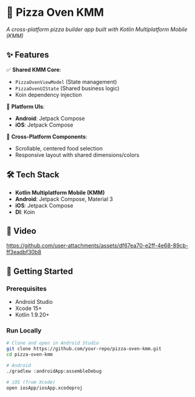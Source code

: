 # 🍕 Pizza Oven KMM  
*A cross-platform pizza builder app built with Kotlin Multiplatform Mobile (KMM)*  



## ✨ Features  
✅ **Shared KMM Core**:  
- `PizzaOvenViewModel` (State management)  
- `PizzaOvenUIState` (Shared business logic)  
- Koin dependency injection  

📱 **Platform UIs**:  
- **Android**: Jetpack Compose  
- **iOS**: Jetpack Compose

🔄 **Cross-Platform Components**:  
- Scrollable, centered food selection  
- Responsive layout with shared dimensions/colors  

## 🛠️ Tech Stack  
- **Kotlin Multiplatform Mobile (KMM)**  
- **Android**: Jetpack Compose, Material 3  
- **iOS**: Jetpack Compose
- **DI**: Koin  


## 🎥 Video 


https://github.com/user-attachments/assets/df67ea70-e2ff-4e68-89cb-ff3eadbf30b8





## 🚀 Getting Started  

### Prerequisites  
- Android Studio  
- Xcode 15+  
- Kotlin 1.9.20+  

### Run Locally  
```bash
# Clone and open in Android Studio  
git clone https://github.com/your-repo/pizza-oven-kmm.git  
cd pizza-oven-kmm  

# Android  
./gradlew :androidApp:assembleDebug  

# iOS (from Xcode)  
open iosApp/iosApp.xcodeproj  
